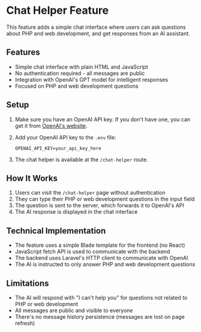 # Chat Helper Feature

This feature adds a simple chat interface where users can ask questions about PHP and web development, and get responses from an AI assistant.

## Features

- Simple chat interface with plain HTML and JavaScript
- No authentication required - all messages are public
- Integration with OpenAI's GPT model for intelligent responses
- Focused on PHP and web development questions

## Setup

1. Make sure you have an OpenAI API key. If you don't have one, you can get it from [OpenAI's website](https://platform.openai.com/).

2. Add your OpenAI API key to the `.env` file:
   ```
   OPENAI_API_KEY=your_api_key_here
   ```

3. The chat helper is available at the `/chat-helper` route.

## How It Works

1. Users can visit the `/chat-helper` page without authentication
2. They can type their PHP or web development questions in the input field
3. The question is sent to the server, which forwards it to OpenAI's API
4. The AI response is displayed in the chat interface

## Technical Implementation

- The feature uses a simple Blade template for the frontend (no React)
- JavaScript fetch API is used to communicate with the backend
- The backend uses Laravel's HTTP client to communicate with OpenAI
- The AI is instructed to only answer PHP and web development questions

## Limitations

- The AI will respond with "I can't help you" for questions not related to PHP or web development
- All messages are public and visible to everyone
- There's no message history persistence (messages are lost on page refresh)

